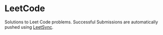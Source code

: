 # LeetCode
Solutions to Leet Code problems. Successful Submissions are automatically pushed using [LeetSync](https://chrome.google.com/webstore/detail/leetsync-leetcode-to-gith/ppkbejeolfcbaomanmbpjdbkfcjfhjnd).
